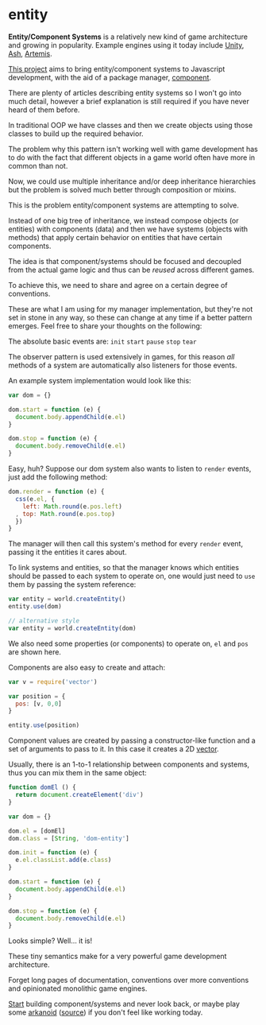 
# entity

__Entity/Component Systems__ is a relatively new kind of game architecture
and growing in popularity. Example engines using it today include [Unity](http://unity3d.com/), [Ash](http://www.ashframework.org/), [Artemis](http://gamadu.com/artemis/).

[This project](https://github.com/entity) aims to bring entity/component systems to Javascript development, with the aid of a package manager, [component](https://github.com/component).

There are plenty of articles describing entity systems so I won't go into much detail, however a brief explanation is still required if you have never heard of them before.

In traditional OOP we have classes and then we create objects using those classes to build up the required behavior.

The problem why this pattern isn't working well with game development has to do with the fact that different objects in a game world often have more in common than not.

Now, we could use multiple inheritance and/or deep inheritance hierarchies but the problem is solved much better through composition or mixins.

This is the problem entity/component systems are attempting to solve.

Instead of one big tree of inheritance, we instead compose objects (or entities) with components (data) and then we have systems (objects with methods) that apply certain behavior on entities that have certain components.

The idea is that component/systems should be focused and decoupled from the actual game logic and thus can be _reused_ across different games.

To achieve this, we need to share and agree on a certain degree of conventions.

These are what I am using for my manager implementation, but they're not set in stone in any way, so these can change at any time if a better pattern emerges. Feel free to share your thoughts on the following:

The absolute basic events are: `init` `start` `pause` `stop` `tear`

The observer pattern is used extensively in games, for this reason _all_ methods of a system are automatically also listeners for those events.

An example system implementation would look like this:

```js
var dom = {}

dom.start = function (e) {
  document.body.appendChild(e.el)
}

dom.stop = function (e) {
  document.body.removeChild(e.el)
}
```

Easy, huh? Suppose our dom system also wants to listen to `render` events, just add the following method:

```js
dom.render = function (e) {
  css(e.el, {
    left: Math.round(e.pos.left)
  , top: Math.round(e.pos.top)
  })
}
```

The manager will then call this system's method for every `render` event, passing it the entities it cares about.

To link systems and entities, so that the manager knows which entities should be passed to each system to operate on, one would just need to `use` them by passing the system reference:

```js
var entity = world.createEntity()
entity.use(dom)

// alternative style
var entity = world.createEntity(dom)
```

We also need some properties (or components) to operate on, `el` and `pos` are shown here.

Components are also easy to create and attach:

```js
var v = require('vector')

var position = {
  pos: [v, 0,0]
}

entity.use(position)
```

Component values are created by passing a constructor-like function and a set of arguments to pass to it. In this case it creates a 2D [vector](https://github.com/entity/vector).

Usually, there is an 1-to-1 relationship between components and systems, thus you can mix them in the same object:

```js
function domEl () {
  return document.createElement('div')
}

var dom = {}

dom.el = [domEl]
dom.class = [String, 'dom-entity']

dom.init = function (e) {
  e.el.classList.add(e.class)
}

dom.start = function (e) {
  document.body.appendChild(e.el)
}

dom.stop = function (e) {
  document.body.removeChild(e.el)
}
```

Looks simple? Well... it is!

These tiny semantics make for a very powerful game development architecture.

Forget long pages of documentation, conventions over more conventions and opinionated monolithic game engines.

[Start](https://github.com/entity) building component/systems and never look back, or maybe play some [arkanoid](http://entity.github.com/arkanoid/) ([source](https://github.com/entity/arkanoid)) if you don't feel like working today.
